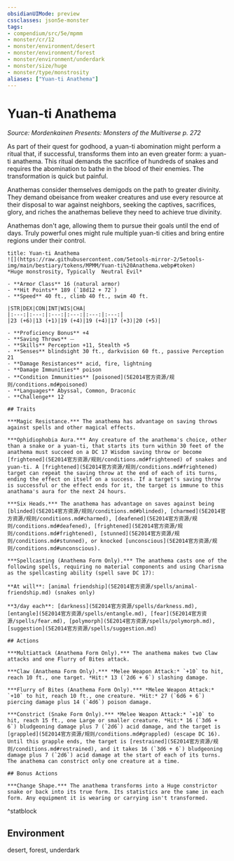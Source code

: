```yaml
---
obsidianUIMode: preview
cssclasses: json5e-monster
tags:
- compendium/src/5e/mpmm
- monster/cr/12
- monster/environment/desert
- monster/environment/forest
- monster/environment/underdark
- monster/size/huge
- monster/type/monstrosity
aliases: ["Yuan-ti Anathema"]
---
```

# Yuan-ti Anathema
*Source: Mordenkainen Presents: Monsters of the Multiverse p. 272*  

As part of their quest for godhood, a yuan-ti abomination might perform a ritual that, if successful, transforms them into an even greater form: a yuan-ti anathema. This ritual demands the sacrifice of hundreds of snakes and requires the abomination to bathe in the blood of their enemies. The transformation is quick but painful.

Anathemas consider themselves demigods on the path to greater divinity. They demand obeisance from weaker creatures and use every resource at their disposal to war against neighbors, seeking the captives, sacrifices, glory, and riches the anathemas believe they need to achieve true divinity.

Anathemas don't age, allowing them to pursue their goals until the end of days. Truly powerful ones might rule multiple yuan-ti cities and bring entire regions under their control.

```ad-statblock
title: Yuan-ti Anathema
![](https://raw.githubusercontent.com/5etools-mirror-2/5etools-img/main/bestiary/tokens/MPMM/Yuan-ti%20Anathema.webp#token)
*Huge monstrosity, Typically  Neutral Evil*

- **Armor Class** 16 (natural armor)
- **Hit Points** 189 (`18d12 + 72`)
- **Speed** 40 ft., climb 40 ft., swim 40 ft.

|STR|DEX|CON|INT|WIS|CHA|
|:---:|:---:|:---:|:---:|:---:|:---:|
|23 (+6)|13 (+1)|19 (+4)|19 (+4)|17 (+3)|20 (+5)|

- **Proficiency Bonus** +4
- **Saving Throws** ⏤
- **Skills** Perception +11, Stealth +5
- **Senses** blindsight 30 ft., darkvision 60 ft., passive Perception 21
- **Damage Resistances** acid, fire, lightning
- **Damage Immunities** poison
- **Condition Immunities** [poisoned](5E2014官方资源/规则/conditions.md#poisoned)
- **Languages** Abyssal, Common, Draconic
- **Challenge** 12

## Traits

***Magic Resistance.*** The anathema has advantage on saving throws against spells and other magical effects.

***Ophidiophobia Aura.*** Any creature of the anathema's choice, other than a snake or a yuan-ti, that starts its turn within 30 feet of the anathema must succeed on a DC 17 Wisdom saving throw or become [frightened](5E2014官方资源/规则/conditions.md#frightened) of snakes and yuan-ti. A [frightened](5E2014官方资源/规则/conditions.md#frightened) target can repeat the saving throw at the end of each of its turns, ending the effect on itself on a success. If a target's saving throw is successful or the effect ends for it, the target is immune to this anathama's aura for the next 24 hours.

***Six Heads.*** The anathema has advantage on saves against being [blinded](5E2014官方资源/规则/conditions.md#blinded), [charmed](5E2014官方资源/规则/conditions.md#charmed), [deafened](5E2014官方资源/规则/conditions.md#deafened), [frightened](5E2014官方资源/规则/conditions.md#frightened), [stunned](5E2014官方资源/规则/conditions.md#stunned), or knocked [unconscious](5E2014官方资源/规则/conditions.md#unconscious).

***Spellcasting (Anathema Form Only).*** The anathema casts one of the following spells, requiring no material components and using Charisma as the spellcasting ability (spell save DC 17):

**At will**: [animal friendship](5E2014官方资源/spells/animal-friendship.md) (snakes only)

**3/day each**: [darkness](5E2014官方资源/spells/darkness.md), [entangle](5E2014官方资源/spells/entangle.md), [fear](5E2014官方资源/spells/fear.md), [polymorph](5E2014官方资源/spells/polymorph.md), [suggestion](5E2014官方资源/spells/suggestion.md)

## Actions

***Multiattack (Anathema Form Only).*** The anathema makes two Claw attacks and one Flurry of Bites attack.

***Claw (Anathema Form Only).*** *Melee Weapon Attack:* `+10` to hit, reach 10 ft., one target. *Hit:* 13 (`2d6 + 6`) slashing damage.

***Flurry of Bites (Anathema Form Only).*** *Melee Weapon Attack:* `+10` to hit, reach 10 ft., one creature. *Hit:* 27 (`6d6 + 6`) piercing damage plus 14 (`4d6`) poison damage.

***Constrict (Snake Form Only).*** *Melee Weapon Attack:* `+10` to hit, reach 15 ft., one Large or smaller creature. *Hit:* 16 (`3d6 + 6`) bludgeoning damage plus 7 (`2d6`) acid damage, and the target is [grappled](5E2014官方资源/规则/conditions.md#grappled) (escape DC 16). Until this grapple ends, the target is [restrained](5E2014官方资源/规则/conditions.md#restrained), and it takes 16 (`3d6 + 6`) bludgeoning damage plus 7 (`2d6`) acid damage at the start of each of its turns. The anathema can constrict only one creature at a time.

## Bonus Actions

***Change Shape.*** The anathema transforms into a Huge constrictor snake or back into its true form. Its statistics are the same in each form. Any equipment it is wearing or carrying isn't transformed.
```
^statblock

## Environment

desert, forest, underdark